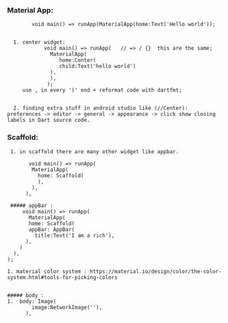 
### Material App:
            void main() => runApp(MaterialApp(home:Text('Hello world'));
            
            
      1. center widget:
                void main() => runApp(   // => / {}  this are the same;
                  MaterialApp(
                     home:Center(
                     child:Text('hello world')
                  ),
                  ),
                 );
         use , in every ')' end + reformat code with dartfmt;
         
         
      2. finding extra stuff in android studio like (//Center):  preferences -> editor -> general -> appearance -> click show closing labels in Dart source code.
            
         
  ### Scaffold: 
     1. in scaffold there are many other widget like appbar.

           void main() => runApp(
            MaterialApp(
              home: Scaffold(
              ),
            ),
          ),
          
     ##### appBar :
         void main() => runApp(
           MaterialApp(
           home: Scaffold(
           appBar: AppBar(
             title:Text('I am a rich'),
          ),
        )
      ),
    );
    
    1. material color system : https://material.io/design/color/the-color-system.html#tools-for-picking-colors
    
    
    ##### body :
    1.  body: Image(
            image:NetworkImage(''),
          ),
         
      
